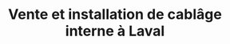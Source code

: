 ---
title: "Vente et installation de cablâge interne à Laval"
description: "Pour tous vos réseaux internes, comptez sur Planiselect pour l'installation de câblage."
titre: Câblage
identifiant: cablage
desc: Découvrez nos services de câblage informatique, téléphonique et de fibre optique.
slug: cablage
i18nlanguage: fr
icon: /img/ico/connector-wire.svg
image: /img/gal3.jpg
banner: /img/cablage-informatique.jpg
slidertitle: "Vente et installation de câblage certifiées Leviton et Hublon"
section1:
  title: Informatique
  description: >-
    Nous offrons un câblage de type Cat5, Cat5e, Cat6 et Cat6e selon les normes de l’industrie et des codes du bâtiment. Notre expertise ets soutenue par l'expérience et les formations régulières de notre équipe de techniciens.


    Nous effectuons l’installation de tout le réseau interne de votre entreprise, et sommes des spécialistes de tout ce qui a trait aux réseaux filaires et sans-fil. L’objectif est de tout connecter ensemble, et de permettre une communication entre les ordinateurs et l’extérieur. 


    Certification complète de l’installation: **Certification Leviton**, **Hubbell**
section2:
  image1: /img/cablage-informatique-et-telephonique.jpg
  image2: /img/cablage-telephonique.jpg
  image3: /img/cablage-informatique.jpg
section3:
  title: Téléphonie standard et IP
  col1: >-
    Souvent, les services de câblage informatique et téléphonique vont de paire. C’est pourquoi nous offrons également des installations de câblage téléphonique de qualité.
  col2: >-
    Les systèmes téléphoniques standards utilisent le même type d’installation que celui du câblage structuré. En contrepartie, la téléphonie IP a l’avantage de passer par le réseau de câblage structuré, généralement réservé au Data.
section4:
  need: true
  title: Fibre optique et fusion
  image: /img/fibre-optique-2.jpg
  description: >-
    Monomode, multimode, 6 brins et plus, la fibre est un incontournable. Avec les exigences toujours plus élevées de nos clients, la fibre est devenue une norme de plus en plus accessible et utilisée. Nous nous assurons de rester en tête de notre domaine et de vous offrir une expertise imbattable en installation de fibre optique et fusion.
---